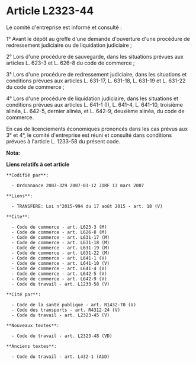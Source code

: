# Article L2323-44

Le comité d'entreprise est informé et consulté : 

1° Avant le dépôt au greffe d'une demande d'ouverture d'une procédure de redressement judiciaire ou de liquidation
judiciaire ; 

2° Lors d'une procédure de sauvegarde, dans les situations prévues aux articles L. 623-3 et L. 626-8 du code de commerce ; 

3° Lors d'une procédure de redressement judiciaire, dans les situations et conditions prévues aux articles L. 631-17, L.
631-18, L. 631-19 et L. 631-22 du code de commerce ; 

4° Lors d'une procédure de liquidation judiciaire, dans les situations et conditions prévues aux articles L. 641-1 (I), L.
641-4, L. 641-10, troisième alinéa, L. 642-5, dernier alinéa, et L. 642-9, deuxième alinéa, du code de commerce. 

En cas de licenciements économiques prononcés dans les cas prévus aux 3° et 4°, le comité d'entreprise est réuni et consulté
dans conditions prévues à l'article L. 1233-58 du présent code.

**Nota:**



**Liens relatifs à cet article**

	**Codifié par**:

	  - Ordonnance 2007-329 2007-03-12 JORF 13 mars 2007

	**Liens**:

	  - TRANSFERE: Loi n°2015-994 du 17 août 2015 - art. 18 (V)

	**Cite**:

	  - Code de commerce - art. L623-3 (M)
	  - Code de commerce - art. L626-8 (M)
	  - Code de commerce - art. L631-17 (M)
	  - Code de commerce - art. L631-18 (M)
	  - Code de commerce - art. L631-19 (M)
	  - Code de commerce - art. L631-22 (M)
	  - Code de commerce - art. L641-1 (V)
	  - Code de commerce - art. L641-10 (V)
	  - Code de commerce - art. L641-4 (V)
	  - Code de commerce - art. L642-5 (V)
	  - Code de commerce - art. L642-9 (V)
	  - Code du travail - art. L1233-58 (V)

	**Cité par**:

	  - Code de la santé publique - art. R1432-70 (V)
	  - Code des transports - art. R4312-24 (V)
	  - Code du travail - art. L2323-45 (V)

	**Nouveaux textes**:

	  - Code du travail - art. L2323-48 (VD)

	**Anciens textes**:

	  - Code du travail - art. L432-1 (AbD)
